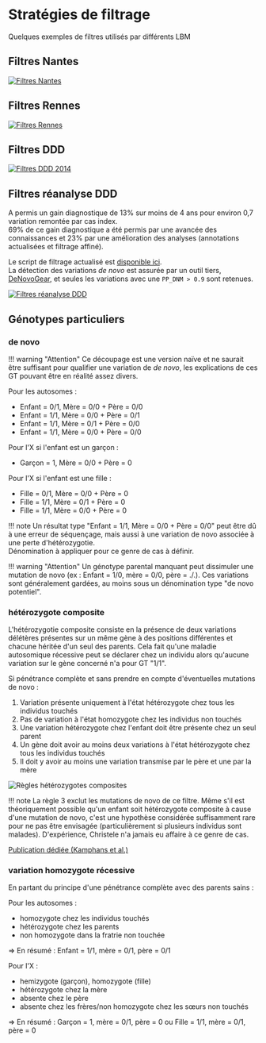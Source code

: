 # Stratégies de filtrage

Quelques exemples de filtres utilisés par différents LBM

## Filtres Nantes

[![Filtres Nantes](/images/filters_nantes.png)](/images/filters_nantes.png)

## Filtres Rennes

[![Filtres Rennes](/images/filters_rennes.png)](/images/filters_rennes.png)

## Filtres DDD

[![Filtres DDD 2014](/images/ddd.jpg)](/images/ddd.jpg)

## Filtres réanalyse DDD

A permis un gain diagnostique de 13% sur moins de 4 ans pour environ 0,7 variation remontée par cas index.\
69% de ce gain diagnostique a été permis par une avancée des connaissances et 23% par une amélioration des analyses (annotations actualisées et filtrage affiné).

Le script de filtrage actualisé est [disponible ici](https://github.com/jeremymcrae/clinical-filter).\
La détection des variations *de novo* est assurée par un outil tiers, [DeNovoGear](https://github.com/ultimatesource/denovogear), et seules les variations avec une `PP_DNM > 0.9` sont retenues.

[![Filtres réanalyse DDD](/images/dddrean.png)](/images/dddrean.png)

## Génotypes particuliers

### de novo

!!! warning "Attention"
Ce découpage est une version naïve et ne saurait être suffisant pour qualifier une variation de *de novo*, les explications de ces GT pouvant être en réalité assez divers.

Pour les autosomes :

- Enfant = 0/1, Mère = 0/0 + Père = 0/0
- Enfant = 1/1, Mère = 0/0 + Père = 0/1
- Enfant = 1/1, Mère = 0/1 + Père = 0/0
- Enfant = 1/1, Mère = 0/0 + Père = 0/0

Pour l'X si l'enfant est un garçon :

- Garçon = 1, Mère = 0/0 + Père = 0

Pour l'X si l'enfant est une fille :

- Fille = 0/1, Mère = 0/0 + Père = 0
- Fille = 1/1, Mère = 0/1 + Père = 0
- Fille = 1/1, Mère = 0/0 + Père = 0

!!! note
Un résultat type "Enfant = 1/1, Mère = 0/0 + Père = 0/0" peut être dû à une erreur de séquençage, mais aussi à une variation de novo associée à une perte d'hétérozygotie.\
Dénomination à appliquer pour ce genre de cas à définir.

!!! warning "Attention"
Un génotype parental manquant peut dissimuler une mutation de novo (ex : Enfant = 1/0, mère = 0/0, père = ./.). Ces variations sont généralement gardées, au moins sous un dénomination type "de novo potentiel".

### hétérozygote composite

L'hétérozygotie composite consiste en la présence de deux variations délétères présentes sur un même gène à des positions différentes et chacune héritée d'un seul des parents. Cela fait qu'une maladie autosomique récessive peut se déclarer chez un individu alors qu'aucune variation sur le gène concerné n'a pour GT "1/1".

Si pénétrance complète et sans prendre en compte d'éventuelles mutations de novo :

1. Variation présente uniquement à l'état hétérozygote chez tous les individus touchés
1. Pas de variation à l'état homozygote chez les individus non touchés
1. Une variation hétérozygote chez l'enfant doit être présente chez un seul parent
1. Un gène doit avoir au moins deux variations à l'état hétérozygote chez tous les individus touchés
1. Il doit y avoir au moins une variation transmise par le père et une par la mère

![Règles hétérozygotes composites](/images/het_comp_rules.jpg)

!!! note
La règle 3 exclut les mutations de novo de ce filtre. Même s'il  est théoriquement possible qu'un enfant soit hétérozygote composite à cause d'une mutation de novo, c'est une hypothèse considérée suffisamment rare pour ne pas être envisagée (particulièrement si plusieurs individus sont malades).
D'expérience, Christele n'a jamais eu affaire à ce genre de cas.

[Publication dédiée (Kamphans et al.)](https://journals.plos.org/plosone/article/file?id=10.1371/journal.pone.0070151&type=printable)

### variation homozygote récessive

En partant du principe d'une pénétrance complète avec des parents sains :

Pour les autosomes :

- homozygote chez les individus touchés
- hétérozygote chez les parents
- non homozygote dans la fratrie non touchée

⇒ En résumé : Enfant = 1/1, mère = 0/1, père = 0/1

Pour l'X :

- hemizygote (garçon), homozygote (fille)
- hétérozygote chez la mère
- absente chez le père
- absente chez les frères/non homozygote chez les sœurs non touchés

⇒ En résumé : Garçon = 1, mère = 0/1, père = 0 ou Fille = 1/1, mère = 0/1, père = 0
